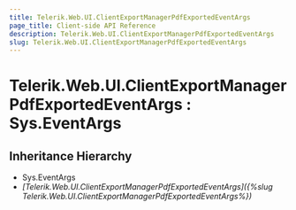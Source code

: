 ```yaml
---
title: Telerik.Web.UI.ClientExportManagerPdfExportedEventArgs
page_title: Client-side API Reference
description: Telerik.Web.UI.ClientExportManagerPdfExportedEventArgs
slug: Telerik.Web.UI.ClientExportManagerPdfExportedEventArgs
---
```


# Telerik.Web.UI.ClientExportManagerPdfExportedEventArgs : Sys.EventArgs 

## Inheritance Hierarchy

* Sys.EventArgs
* *[Telerik.Web.UI.ClientExportManagerPdfExportedEventArgs]({%slug Telerik.Web.UI.ClientExportManagerPdfExportedEventArgs%})*

